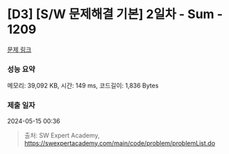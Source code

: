 # [D3] [S/W 문제해결 기본] 2일차 - Sum - 1209 

[문제 링크](https://swexpertacademy.com/main/code/problem/problemDetail.do?contestProbId=AV13_BWKACUCFAYh) 

### 성능 요약

메모리: 39,092 KB, 시간: 149 ms, 코드길이: 1,836 Bytes

### 제출 일자

2024-05-15 00:36



> 출처: SW Expert Academy, https://swexpertacademy.com/main/code/problem/problemList.do
